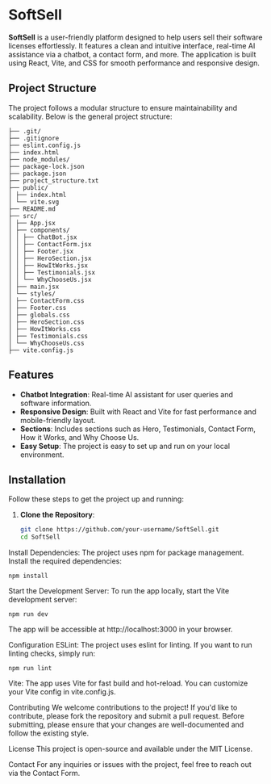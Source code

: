 # SoftSell

**SoftSell** is a user-friendly platform designed to help users sell their software licenses effortlessly. It features a clean and intuitive interface, real-time AI assistance via a chatbot, a contact form, and more. The application is built using React, Vite, and CSS for smooth performance and responsive design.

## Project Structure
The project follows a modular structure to ensure maintainability and scalability. Below is the general project structure:
```.
├── .git/
├── .gitignore
├── eslint.config.js
├── index.html
├── node_modules/
├── package-lock.json
├── package.json
├── project_structure.txt
├── public/
│ ├── index.html
│ └── vite.svg
├── README.md
├── src/
│ ├── App.jsx
│ ├── components/
│ │ ├── ChatBot.jsx
│ │ ├── ContactForm.jsx
│ │ ├── Footer.jsx
│ │ ├── HeroSection.jsx
│ │ ├── HowItWorks.jsx
│ │ ├── Testimonials.jsx
│ │ └── WhyChooseUs.jsx
│ ├── main.jsx
│ └── styles/
│ ├── ContactForm.css
│ ├── Footer.css
│ ├── globals.css
│ ├── HeroSection.css
│ ├── HowItWorks.css
│ ├── Testimonials.css
│ └── WhyChooseUs.css
├── vite.config.js
```
## Features

- **Chatbot Integration**: Real-time AI assistant for user queries and software information.
- **Responsive Design**: Built with React and Vite for fast performance and mobile-friendly layout.
- **Sections**: Includes sections such as Hero, Testimonials, Contact Form, How it Works, and Why Choose Us.
- **Easy Setup**: The project is easy to set up and run on your local environment.

## Installation

Follow these steps to get the project up and running:

1. **Clone the Repository**:
   ```bash
   git clone https://github.com/your-username/SoftSell.git
   cd SoftSell
Install Dependencies:
The project uses npm for package management. Install the required dependencies:
```
npm install
```
Start the Development Server:
To run the app locally, start the Vite development server:
```
npm run dev
```
The app will be accessible at http://localhost:3000 in your browser.

Configuration
ESLint: The project uses eslint for linting. If you want to run linting checks, simply run:
```
npm run lint
```
Vite: The app uses Vite for fast build and hot-reload. You can customize your Vite config in vite.config.js.


Contributing
We welcome contributions to the project! If you'd like to contribute, please fork the repository and submit a pull request. Before submitting, please ensure that your changes are well-documented and follow the existing style.

License
This project is open-source and available under the MIT License.

Contact
For any inquiries or issues with the project, feel free to reach out via the Contact Form.
